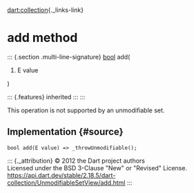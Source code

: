 [dart:collection](../../dart-collection/dart-collection-library){._links-link}

add method
==========

::: {.section .multi-line-signature}
[bool](../../dart-core/bool-class) add(

1.  E value

)

::: {.features}
inherited
:::
:::

This operation is not supported by an unmodifiable set.

Implementation {#source}
--------------

``` {.language-dart data-language="dart"}
bool add(E value) => _throwUnmodifiable();
```

::: {._attribution}
© 2012 the Dart project authors\
Licensed under the BSD 3-Clause \"New\" or \"Revised\" License.\
<https://api.dart.dev/stable/2.18.5/dart-collection/UnmodifiableSetView/add.html>
:::
